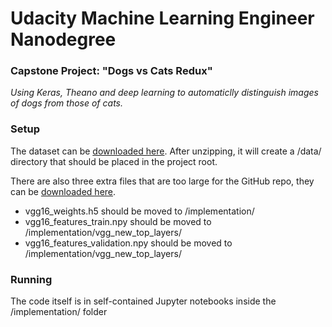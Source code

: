 # Udacity Machine Learning Engineer Nanodegree

### Capstone Project: "Dogs vs Cats Redux"

_Using Keras, Theano and deep learning to automaticlly distinguish images of dogs from those of cats._

### Setup

The dataset can be [downloaded here](https://s3-us-west-2.amazonaws.com/mikelow-mlnd-capstone/vgg16_files.zip). After unzipping, it will create a /data/ directory that should be placed in the project root.

There are also three extra files that are too large for the GitHub repo, they can be [downloaded here](https://s3-us-west-2.amazonaws.com/mikelow-mlnd-capstone/vgg16_files.zip).

 - vgg16_weights.h5 should be moved to /implementation/
 - vgg16_features_train.npy  should be moved to /implementation/vgg_new_top_layers/
 - vgg16_features_validation.npy should be moved to /implementation/vgg_new_top_layers/

### Running

The code itself is in self-contained Jupyter notebooks inside the /implementation/ folder